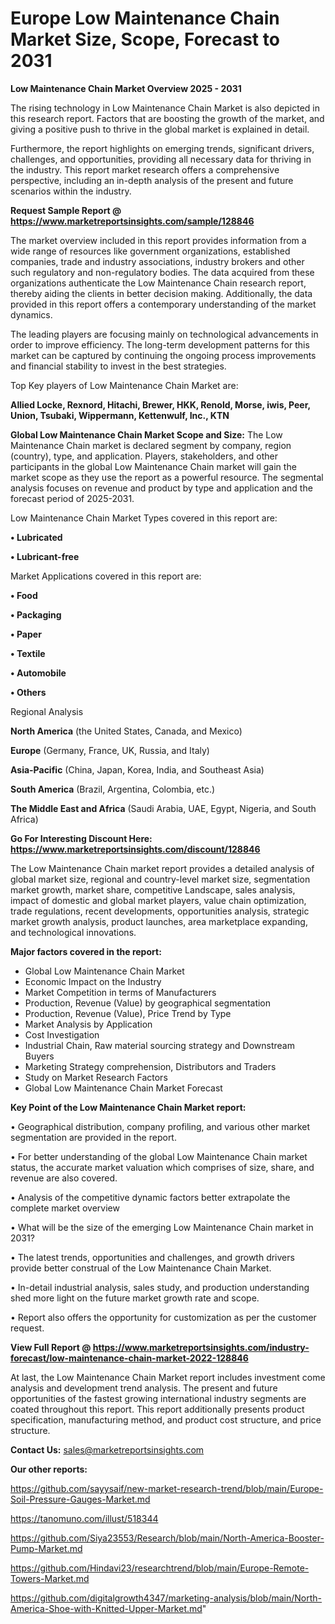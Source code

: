 # Europe Low Maintenance Chain Market Size, Scope, Forecast to 2031

<Strong> Low Maintenance Chain Market Overview 2025 - 2031</strong>

The rising technology in Low Maintenance Chain Market is also depicted in this research report. Factors that are boosting the growth of the market, and giving a positive push to thrive in the global market is explained in detail.

Furthermore, the report highlights on emerging trends, significant drivers, challenges, and opportunities, providing all necessary data for thriving in the industry. This report market research offers a comprehensive perspective, including an in-depth analysis of the present and future scenarios within the industry.

<strong>Request Sample Report @ <a href=https://www.marketreportsinsights.com/sample/128846>https://www.marketreportsinsights.com/sample/128846</a></strong>

The market overview included in this report provides information from a wide range of resources like government organizations, established companies, trade and industry associations, industry brokers and other such regulatory and non-regulatory bodies. The data acquired from these organizations authenticate the Low Maintenance Chain research report, thereby aiding the clients in better decision making. Additionally, the data provided in this report offers a contemporary understanding of the market dynamics.

The leading players are focusing mainly on technological advancements in order to improve efficiency. The long-term development patterns for this market can be captured by continuing the ongoing process improvements and financial stability to invest in the best strategies.

Top Key players of Low Maintenance Chain Market are:

<strong>Allied Locke, Rexnord, Hitachi, Brewer, HKK, Renold, Morse, iwis, Peer, Union, Tsubaki, Wippermann, Kettenwulf, Inc., KTN</strong>

<strong><b>Global Low Maintenance Chain Market Scope and Size:</b></strong>
The Low Maintenance Chain market is declared segment by company, region (country), type, and application. Players, stakeholders, and other participants in the global Low Maintenance Chain market will gain the market scope as they use the report as a powerful resource. The segmental analysis focuses on revenue and product by type and application and the forecast period of 2025-2031.

Low Maintenance Chain Market Types covered in this report are:

<strong>• Lubricated

• Lubricant-free</strong>

Market Applications covered in this report are:

<strong>• Food

• Packaging

• Paper

• Textile

• Automobile

• Others</strong> 

Regional Analysis

<strong>North America</strong> (the United States, Canada, and Mexico)

<strong>Europe</strong> (Germany, France, UK, Russia, and Italy)

<strong>Asia-Pacific</strong> (China, Japan, Korea, India, and Southeast Asia)

<strong>South America</strong> (Brazil, Argentina, Colombia, etc.)

<strong>The Middle East and Africa</strong> (Saudi Arabia, UAE, Egypt, Nigeria, and South Africa)

<strong>Go For Interesting Discount Here: <a href=https://www.marketreportsinsights.com/discount/128846>https://www.marketreportsinsights.com/discount/128846</a></strong>

The Low Maintenance Chain market report provides a detailed analysis of global market size, regional and country-level market size, segmentation market growth, market share, competitive Landscape, sales analysis, impact of domestic and global market players, value chain optimization, trade regulations, recent developments, opportunities analysis, strategic market growth analysis, product launches, area marketplace expanding, and technological innovations.

<strong><b>Major factors covered in the report:</b></strong>
<ul>
  <li>Global Low Maintenance Chain Market </li>
  <li>Economic Impact on the Industry</li>
  <li>Market Competition in terms of Manufacturers</li>
  <li>Production, Revenue (Value) by geographical segmentation</li>
  <li>Production, Revenue (Value), Price Trend by Type</li>
  <li>Market Analysis by Application</li>
  <li>Cost Investigation</li>
  <li>Industrial Chain, Raw material sourcing strategy and Downstream Buyers</li>
  <li>Marketing Strategy comprehension, Distributors and Traders</li>
  <li>Study on Market Research Factors</li>
  <li>Global Low Maintenance Chain Market Forecast</li>
</ul>

<strong><b>Key Point of the Low Maintenance Chain Market report:</b></strong>

• Geographical distribution, company profiling, and various other market segmentation are provided in the report.

• For better understanding of the global Low Maintenance Chain market status, the accurate market valuation which comprises of size, share, and revenue are also covered.

• Analysis of the competitive dynamic factors better extrapolate the complete market overview

• What will be the size of the emerging Low Maintenance Chain market in 2031?

• The latest trends, opportunities and challenges, and growth drivers provide better construal of the Low Maintenance Chain Market.

• In-detail industrial analysis, sales study, and production understanding shed more light on the future market growth rate and scope.

• Report also offers the opportunity for customization as per the customer request.

<strong><b>View Full Report @ <a href=https://www.marketreportsinsights.com/industry-forecast/low-maintenance-chain-market-2022-128846>https://www.marketreportsinsights.com/industry-forecast/low-maintenance-chain-market-2022-128846</a></b></strong>


At last, the Low Maintenance Chain Market report includes investment come analysis and development trend analysis. The present and future opportunities of the fastest growing international industry segments are coated throughout this report. This report additionally presents product specification, manufacturing method, and product cost structure, and price structure.

<strong>Contact Us:</strong>
sales@marketreportsinsights.com

<strong>Our other reports:</strong>

<a href=https://github.com/sayysaif/new-market-research-trend/blob/main/Europe-Soil-Pressure-Gauges-Market.md>https://github.com/sayysaif/new-market-research-trend/blob/main/Europe-Soil-Pressure-Gauges-Market.md</a>

<a href=https://tanomuno.com/illust/518344>https://tanomuno.com/illust/518344</a>

<a href=https://github.com/Siya23553/Research/blob/main/North-America-Booster-Pump-Market.md>https://github.com/Siya23553/Research/blob/main/North-America-Booster-Pump-Market.md</a>

<a href=https://github.com/Hindavi23/researchtrend/blob/main/Europe-Remote-Towers-Market.md>https://github.com/Hindavi23/researchtrend/blob/main/Europe-Remote-Towers-Market.md</a>

<a href=https://github.com/digitalgrowth4347/marketing-analysis/blob/main/North-America-Shoe-with-Knitted-Upper-Market.md>https://github.com/digitalgrowth4347/marketing-analysis/blob/main/North-America-Shoe-with-Knitted-Upper-Market.md</a>"
